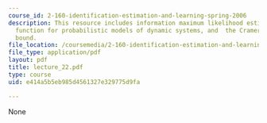 ```yaml
---
course_id: 2-160-identification-estimation-and-learning-spring-2006
description: This resource includes information maximum likelihood estimate, likelihood
  function for probabilistic models of dynamic systems, and  the Cramer-Rao lower
  bound.
file_location: /coursemedia/2-160-identification-estimation-and-learning-spring-2006/e414a5b5eb985d4561327e329775d9fa_lecture_22.pdf
file_type: application/pdf
layout: pdf
title: lecture_22.pdf
type: course
uid: e414a5b5eb985d4561327e329775d9fa

---
```

None